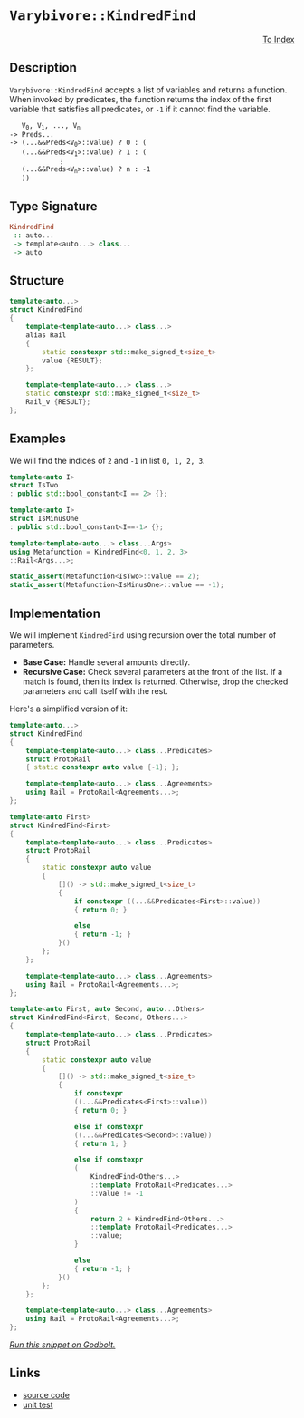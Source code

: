 <!-- Copyright 2024 Feng Mofan
SPDX-License-Identifier: Apache-2.0 -->

# `Varybivore::KindredFind`

<p style='text-align: right;'><a href="../../../facilities/metafunctions.md#varybivore-kindred-find">To Index</a></p>

## Description

`Varybivore::KindredFind` accepts a list of variables and returns a function.
When invoked by predicates, the function returns the index of the first variable that satisfies all predicates, or `-1` if it cannot find the variable.

<pre><code>   V<sub>0</sub>, V<sub>1</sub>, ..., V<sub>n</sub>
-> Preds...
-> (...&&Preds&lt;V<sub>0</sub>&gt;::value) ? 0 : (
   (...&&Preds&lt;V<sub>1</sub>&gt;::value) ? 1 : (
            &vellip;
   (...&&Preds&lt;V<sub>n</sub>&gt;::value) ? n : -1
   ))</code></pre>

## Type Signature

```Haskell
KindredFind
 :: auto...
 -> template<auto...> class...
 -> auto
```

## Structure

```C++
template<auto...>
struct KindredFind
{
    template<template<auto...> class...>
    alias Rail
    {
        static constexpr std::make_signed_t<size_t>
        value {RESULT};
    };

    template<template<auto...> class...>
    static constexpr std::make_signed_t<size_t>
    Rail_v {RESULT};
};
```

## Examples

We will find the indices of `2` and `-1` in list `0, 1, 2, 3`.

```C++
template<auto I>
struct IsTwo
: public std::bool_constant<I == 2> {};

template<auto I>
struct IsMinusOne
: public std::bool_constant<I==-1> {};

template<template<auto...> class...Args>
using Metafunction = KindredFind<0, 1, 2, 3>
::Rail<Args...>;

static_assert(Metafunction<IsTwo>::value == 2);
static_assert(Metafunction<IsMinusOne>::value == -1);
```

## Implementation

We will implement `KindredFind` using recursion over the total number of parameters.

- **Base Case:** Handle several amounts directly.
- **Recursive Case:** Check several parameters at the front of the list.
If a match is found, then its index is returned.
Otherwise, drop the checked parameters and call itself with the rest.

Here's a simplified version of it:

```C++
template<auto...>
struct KindredFind
{
    template<template<auto...> class...Predicates>
    struct ProtoRail
    { static constexpr auto value {-1}; };

    template<template<auto...> class...Agreements>
    using Rail = ProtoRail<Agreements...>;
};

template<auto First>
struct KindredFind<First>
{
    template<template<auto...> class...Predicates>
    struct ProtoRail
    {   
        static constexpr auto value 
        {
            []() -> std::make_signed_t<size_t>
            {
                if constexpr ((...&&Predicates<First>::value))
                { return 0; }

                else
                { return -1; }
            }()
        };
    };

    template<template<auto...> class...Agreements>
    using Rail = ProtoRail<Agreements...>;
};

template<auto First, auto Second, auto...Others>
struct KindredFind<First, Second, Others...>
{
    template<template<auto...> class...Predicates>
    struct ProtoRail
    {   
        static constexpr auto value 
        {
            []() -> std::make_signed_t<size_t>
            {
                if constexpr
                ((...&&Predicates<First>::value))
                { return 0; }

                else if constexpr
                ((...&&Predicates<Second>::value))
                { return 1; }

                else if constexpr
                (
                    KindredFind<Others...>
                    ::template ProtoRail<Predicates...>
                    ::value != -1
                )
                { 
                    return 2 + KindredFind<Others...>
                    ::template ProtoRail<Predicates...>
                    ::value; 
                }

                else
                { return -1; }
            }()
        };
    };

    template<template<auto...> class...Agreements>
    using Rail = ProtoRail<Agreements...>;
};
```

[*Run this snippet on Godbolt.*](https://godbolt.org/#z:OYLghAFBqd5QCxAYwPYBMCmBRdBLAF1QCcAaPECAMzwBtMA7AQwFtMQByARg9KtQYEAysib0QXACx8BBAKoBnTAAUAHpwAMvAFYTStJg1DIApACYAQuYukl9ZATwDKjdAGFUtAK4sGe1wAyeAyYAHI%2BAEaYxCAAzKQADqgKhE4MHt6%2BekkpjgJBIeEsUTHxdpgOaUIETMQEGT5%2BXLaY9nkM1bUEBWGR0XG2NXUNWc0KQ93BvcX9sQCUtqhexMjsHOaxwcjeWADUJrFuBACeCZgA%2BgTETIQKB9gmGgCCG1s7mPuHyOPoWFT3jxezwImBYCQMIIObiYXiIADoEQDnuNiF4HLsANLBdDETDoABi2MBJgA7FZnrtKbsQWCIZgoTTwUxIYcYfDEbFsLttkwFAoEXDlLj8KIQXdOYCqbsUWiCLshagiAAlG60SVU0kWaU1RzIbkCcaYVQJYi7NmoXYANzEXg%2BmoAtFxSQARA5al1u4kUqmMukM0FMlnQ2GoAX3bkGPkCp7AXGgxgEcUPb2UrwpIy7FV0T7O%2BXERWoLNqw4xuNsQT8jkPWLkl4k101r1PX3M%2BmskO7QnEcZIp4y9FYhg4vGEodQrs9iXPTXqyktoPztvB9lw8M8qMIoV4vCizBJ2fa1HohXK1UHzUalNS7XMnf6hiG42m81Wm12q9Smcf6%2BUkwAVisP9nQgOZdntcMfhAEAWCYABrC4UmAEJ0EuKEUgALwuAhex/H8vyeXDCN2PAqHvR8TV2KAwzMAA2cwaK3EVW3FNwJ2wzkoOtbxMDmOYDyIjUyV2XECGWBhdg0N19nrJsBJ/VolH4uSLxEsSwKdGtpNdb88PrEClN/GTGyvD1jKBAifQDP1DkXKFzTDTkI15Ss4VLTB4wrHCqTTYJgEzVUczzAsiyhNyPMTBzq1rUzouBKzWzsjs2NIM0OyECoBHQFL7IRAB5AgEGifdkSuWVMWxYVR3Qcc8G7AgUvStAhxS/LCu7SLiTJA9bJs%2BKgxy1dHPXFzGJ3ZivMpfs5RPQszxMoTfx0m9dTIkEn1SohX24/YlvwuT9gA/9gNA8DHMg6C4IQvAkLxVDDgwrCJqIvb9qpEjVqNE0DKIqjEVo%2BjRt3Fi2PuTi31477CJUzBROIcTJM0j1pyWwiFI%2Bd6mvI4hIdw37V3%2B2jAfGw5Gsy0GQC420IZR3Dodh8SNPdGTkYs17djR4jSMxtavppn8IBxgTB2HAkiUOVqio6vmiKgxcgtPOgoSJsUpdZtmqTB7awDAA5c0dQXrz46XPyEg3CNUuHdjMfZLHKodKrFtwJfaqszdw2W%2Bo%2BGaQsOZW91V9Xr0120pLdwztPMwO0bD6StQt8T9cR5m1ahvSjZTwSG1rE2s9kyzaQS3qC/6kNIqcjdXNjdzy0TJ6fIzItAu9s8Syr8KXIBMyYqbAB6AAqAfB6H4ee8BfvB92AAVPdE12IfR%2Becfh%2BXgeF/M14GG2Lw9ihJrVgSWup3MnrlwtABJXspt2M%2BFEngB3VBARAXYEi8CJaDvc6IlQTxzm5wx2JuDPjmXWVtwwziMrFZsntEqbQvkfK%2BN8ACywQ0y5RCE/F%2Bb8P56i/j/Wgf8DQ1EEFCeBDZnSJy5BA3OLMT4nwGmuSMLknjEGAMVJ49c/JIJhkwKgXhN7tECsLB2Y5DgaBSs0K2KVYi9igj7NwLC2EdS7iVW8yBzjOWiAQCA3Cah8IEWkUht8H7k0pnaWI5CrZ8TMuMNRGi%2BRaJ0Tw/RlQBBGJQQwNBGCOIUzfCAix6lrG1g4AsWgnA/y8D8BwLQpBUCcDcNYaw0olgrDtGYWIPBSAEE0CEhYsEQB/kkHCDQkguAkliBoP8GhaI0TMAADjqfoTgkheAsAkBocRUSYlxI4LwBQIBxHZOiSE0gcBYAwEQCAJYBBX71QoBANAYI6DRFCKwNYqg6k0XtDRSQuxgDID1FIOEZheDbiIMQPA6A9D8EECIMQ7ApAyEEIoFQ6hhmkF0M0O%2B1wEicB4KE8JkScmxM4LlWEszdioFIhsrZOy9kHN2Ec62EAPBLPoKaDYXA5i8CGVoBYEAkCLISMssg8yiUkpAMAKQZg%2BB0BBN2SgERgURGCLUY4fzeAsuYMQY4uUIjaAqEMzJiya7oNoOy95WAIheGANCWgtB%2BncF4FgGCRhxCStqoKvAlo9zAqNBUWEaxMnBBBGE95H8IjXB5R4LAwKrh4DaUq0gOriDfyUM6UEhhgAfyMDkhYVADBsIAGp4EwHfXKZwomZJucIUQ4hHkxpeWoYFnz9BepQIkyw%2Bg8ARH6ZABYqAD5pEVfaH4utTCWGsGYbpLqLlYDzSBFobQ0guCHCMJopBAhTCKCUbIyRUgCHbX23IaQeg9v6GMVoWqBCdGGJ4RoehyiuI6BMMdfQYhjAmEOzdXQ10zA3QsBQKTVgSABRwCJpAum8B6bsGF2zdn7MOUU5FuBCAkBthk7FWS/ULEKkwLAMRG35MkLEOEABOWIJJJAlLMJIGiHS/w0TA00jgLTSBtIyXCGiXAaJ1LA3UnDhSuB/ggzRS9wKel9IGd%2B4Z%2BKJkEqmeC2E5BKDkvRastgnBagsEtCSe0TAnIZi4GBuEXBimnPwOcy51zZB3PjdIRNShk3vN0DS75TBflKrPReq9IKOBgpmbCSFpFuO8f44JvywnRPFMoqi4l6KP1mC/bikZDG2PRBYws1AaL%2Bimb4zyIwwmuDiJoLQel/SIBMveVytlHLSAxZ5XygVDg4sioTGKiVMSpUyrlQquLKqvXqqy5qyoOrFUxP1cgQ1cWTWtGBRaq1xwbVrBifax1mSXVuswB61V3rfJ%2Br4IGhQIaw0RsYHFmNcmHkKdkEmt5MTVNpt9RWqwWaLUNoLUWg0nBS0EGqhYlbVaa3RDrbq/NTbp1%2BAgK4bdnahx7t7c0HIA70jztGIkft7QHsTou8u2d9Q3sdqXe0f732N2DC6Ld2xdQwensWMsE9WKUM6Yo5wM0xAeN8YEwFyzImxMaEoq%2B85H6sU4p/aQP9AHKBnrQxhkTJSSQkZJOUyQsGdnNF05R2w1GXN0fgAx6ZszPPueIBxtY3G4UsAUJaPUlorN0nGBJt9daZO3LjdNp58glPzZ0AMdTmn/nI6Be8npBmIVQvRywSX0vZfy%2BYnKFF3n7PRA/fMMntHRmEqdyS4X3v0UU2QAkBI5w5dgfOArggGiMc7NpWFoqjLmWsp5XFhLvL%2BWCtS950VDBxXAuy7KsQeWnUFbVS15VJXHBlb1aoA1IIauCDq%2BanNjXmt2oue13gnXkjdc9Wq/rHuA1MGDaG8NkaJuyfVxIGbzztcpoGAYZbmabDrfgJt9oiqe6QUO5Yat17a2XLO424HLbrttsB/4e73b13Dpe7d57X2r/7sXVOv7W7z%2BTubTO1dj/HsQ7nZkIHb/Qoa/JHI9BHB5bTY3bpNHCXXZKXGXK0O3MUB3Ind9TFZzcnSnfoRtM1WnEAMwETWIWIP8KpUpDpIgkkXDcjE3TgKjQZcnYDP8cDP8OpWiMDSQMDcpSDLgeIM1WIKA69WgmjPFM9E5ag6A3pYQ3JZ1IqFtSQIAA)

## Links

- [source code](../../../../conceptrodon/varybivore/kindred_find.hpp)
- [unit test](../../../../tests/unit/metafunctions/varybivore/kindred_find.test.hpp)

